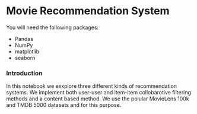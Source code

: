 # Movie Recommendation System

You will need the following packages:
* Pandas
* NumPy
* matplotlib
* seaborn

### Introduction

In this notebook we exxplore three different kinds of recommendation systems. We implement both user-user and item-item collobarotive filtering methods and a content based method. We use the polular MovieLens 100k and TMDB 5000 datasets and for this purpose.



